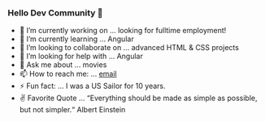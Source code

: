 ### Hello Dev Community 👋

- 🔭 I’m currently working on ... looking for fulltime employment!
- 🌱 I’m currently learning ... Angular
- 👯 I’m looking to collaborate on ... advanced HTML & CSS projects
- 🤔 I’m looking for help with ... Angular
- 💬 Ask me about ... movies
- 📫 How to reach me: ... [email](mailto:zacharyprice@users.noreply.github.com)
- ⚡ Fun fact: ... I was a US Sailor for 10 years.
- ✌ Favorite Quote ... “Everything should be made as simple as possible, but not simpler.“ Albert Einstein
